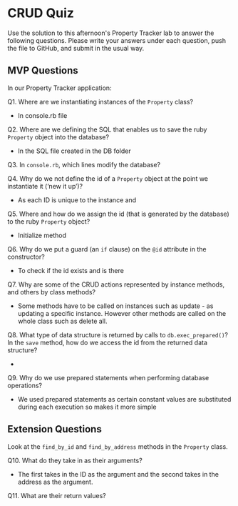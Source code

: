 # CRUD Quiz

Use the solution to this afternoon's Property Tracker lab to answer the following questions. Please write your answers under each question, push the file to GitHub, and submit in the usual way.

## MVP Questions

In our Property Tracker application:

Q1. Where are we instantiating instances of the `Property` class?

- In console.rb file

Q2. Where are we defining the SQL that enables us to save the ruby `Property` object into the database?

- In the SQL file created in the DB folder

Q3. In `console.rb`, which lines modify the database?



Q4. Why do we not define the id of a `Property` object at the point we instantiate it (‘new it up’)?

- As each ID is unique to the instance and 

Q5. Where and how do we assign the id (that is generated by the database) to the ruby `Property` object?

- Initialize method

Q6. Why do we put a guard (an `if` clause) on the `@id` attribute in the constructor?

- To check if the id exists and is there

Q7. Why are some of the CRUD actions represented by instance methods, and others by class methods?

- Some methods have to be called on instances such as update - as updating a specific instance. However other methods are called on the whole class such as delete all.

Q8. What type of data structure is returned by calls to `db.exec_prepared()`? In the `save` method, how do we access the id from the returned data structure?

- 

Q9. Why do we use prepared statements when performing database operations?

- We used prepared statements as certain constant values are substituted during each execution so makes it more simple

## Extension Questions

Look at the `find_by_id` and `find_by_address` methods in the `Property` class.

Q10. What do they take in as their arguments?

- The first takes in the ID as the argument and the second takes in the address as the argument.

Q11. What are their return values?
